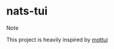 # nats-tui

> [!NOTE]
> This project is heavily inspired by [mqttui](https://github.com/EdJoPaTo/mqttui)
